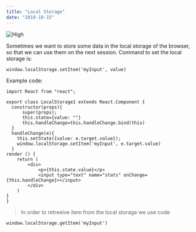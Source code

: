 ```yaml
---
title: "Local Storage"
date: "2019-10-15"
---
```


![High](https://i.imgur.com/o8RCUlW.jpg "Photo by Cameron Casey from Pexels")

Sometimes we want to store some data in the local storage of the browser, so that we can use them on the next session. Command to set the local storage is:
```
window.localStorage.setItem('myInput', value)
```
Example code:
```
import React from "react";

export class LocalStorage1 extends React.Component {
  constructor(props){
      super(props);
      this.state={value: ""}
      this.handleChange=this.handleChange.bind(this)
  }
  handleChange(e){
    this.setState({value: e.target.value});
    window.localStorage.setItem('myInput', e.target.value)
  }
render () {
    return (
        <div>
            <p>{this.state.value}</p>
            <input type="text" name="stats" onChange={this.handleChange}></input>
        </div>
    )
}
}
```
> In order to retreeive item from the local storage we use code
```
window.localStorage.getItem('myInput')
```